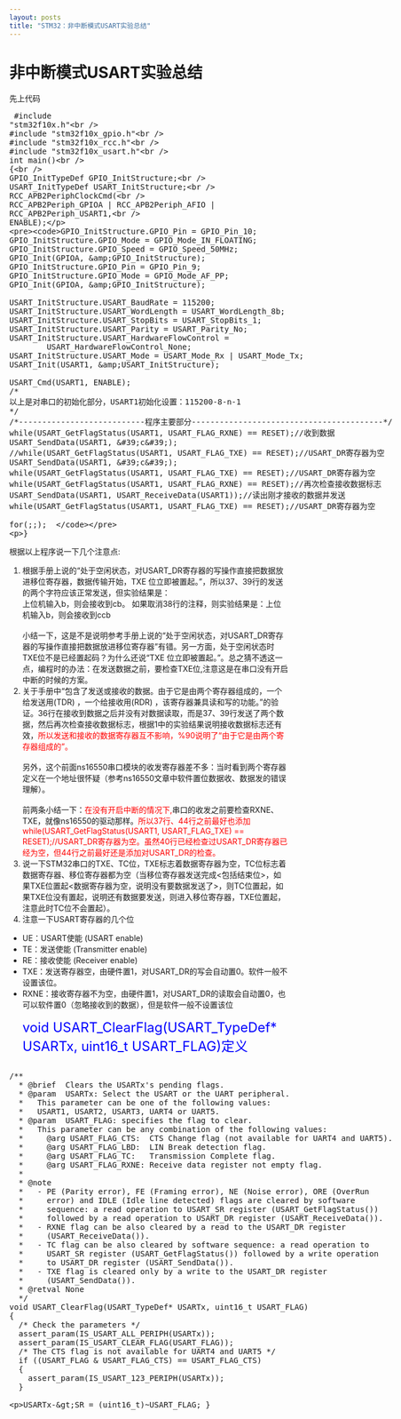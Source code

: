 ```yaml
---
layout: posts
title: "STM32：非中断模式USART实验总结"
---
```


# 非中断模式USART实验总结
先上代码
<xmp class="prettyprint linenums">
#include "stm32f10x.h"  
#include "stm32f10x_gpio.h"  
#include "stm32f10x_rcc.h"  
#include "stm32f10x_usart.h"    
int main()  
{  
    GPIO_InitTypeDef GPIO_InitStructure;  
    USART_InitTypeDef USART_InitStructure;  
    RCC_APB2PeriphClockCmd(  
            RCC_APB2Periph_GPIOA | RCC_APB2Periph_AFIO | RCC_APB2Periph_USART1,  
            ENABLE);  
  
    GPIO_InitStructure.GPIO_Pin = GPIO_Pin_10;  
    GPIO_InitStructure.GPIO_Mode = GPIO_Mode_IN_FLOATING;  
    GPIO_InitStructure.GPIO_Speed = GPIO_Speed_50MHz;  
    GPIO_Init(GPIOA, &GPIO_InitStructure);  
    GPIO_InitStructure.GPIO_Pin = GPIO_Pin_9;  
    GPIO_InitStructure.GPIO_Mode = GPIO_Mode_AF_PP;  
    GPIO_Init(GPIOA, &GPIO_InitStructure);  
  
    USART_InitStructure.USART_BaudRate = 115200;  
    USART_InitStructure.USART_WordLength = USART_WordLength_8b;  
    USART_InitStructure.USART_StopBits = USART_StopBits_1;  
    USART_InitStructure.USART_Parity = USART_Parity_No;  
    USART_InitStructure.USART_HardwareFlowControl =  
            USART_HardwareFlowControl_None;  
    USART_InitStructure.USART_Mode = USART_Mode_Rx | USART_Mode_Tx;  
    USART_Init(USART1, &USART_InitStructure);  
  
    USART_Cmd(USART1, ENABLE);  
    /* 
    以上是对串口的初始化部分，USART1初始化设置：115200-8-n-1 
    */  
    /*---------------------------程序主要部分-----------------------------------------*/  
    while(USART_GetFlagStatus(USART1, USART_FLAG_RXNE) == RESET);//收到数据  
    USART_SendData(USART1, 'c');  
    //while(USART_GetFlagStatus(USART1, USART_FLAG_TXE) == RESET);//USART_DR寄存器为空  
    USART_SendData(USART1, 'c');  
    while(USART_GetFlagStatus(USART1, USART_FLAG_TXE) == RESET);//USART_DR寄存器为空  
    while(USART_GetFlagStatus(USART1, USART_FLAG_RXNE) == RESET);//再次检查接收数据标志  
    USART_SendData(USART1, USART_ReceiveData(USART1));//读出刚才接收的数据并发送  
    while(USART_GetFlagStatus(USART1, USART_FLAG_TXE) == RESET);//USART_DR寄存器为空  
  
    for(;;);  
}
</xmp>
根据以上程序说一下几个注意点:

1. 根据手册上说的“处于空闲状态，对USART_DR寄存器的写操作直接把数据放进移位寄存器，数据传输开始，TXE 位立即被置起。”，所以37、39行的发送的两个字符应该正常发送，但实验结果是：<br>上位机输入b，则会接收到cb。
如果取消38行的注释，则实验结果是：上位机输入b，则会接收到ccb<br><br>
小结一下，这是不是说明参考手册上说的“处于空闲状态，对USART_DR寄存器的写操作直接把数据放进移位寄存器”有错。另一方面，处于空闲状态时TXE位不是已经置起码？为什么还说“TXE 位立即被置起。”。总之猜不透这一点，编程时的办法：在发送数据之前，要检查TXE位,注意这是在串口没有开启中断的时候的方案。
2. 关于手册中“包含了发送或接收的数据。由于它是由两个寄存器组成的，一个给发送用(TDR) ，一个给接收用(RDR) ，该寄存器兼具读和写的功能。”的验证。36行在接收到数据之后并没有对数据读取，而是37、39行发送了两个数据，然后再次检查接收数据标志，根据1中的实验结果说明接收数据标志还有效，<font color="red">所以发送和接收的数据寄存器互不影响，%90说明了“由于它是由两个寄存器组成的”。</font><br><br>
另外，这个前面ns16550串口模块的收发寄存器差不多：当时看到两个寄存器定义在一个地址很怀疑（参考ns16550文章中软件置位数据收、数据发的错误理解）。<br><br>
前两条小结一下：<font color="red">在没有开启中断的情况下,</font>串口的收发之前要检查RXNE、TXE，就像ns16550的驱动那样。<font color="red">所以37行、44行之前最好也添加while(USART_GetFlagStatus(USART1, USART_FLAG_TXE) == RESET);//USART_DR寄存器为空。虽然40行已经检查过USART_DR寄存器已经为空，但44行之前最好还是添加对USART_DR的检查。</font>
3. 说一下STM32串口的TXE、TC位，TXE标志着数据寄存器为空，TC位标志着数据寄存器、移位寄存器都为空（当移位寄存器发送完成<包括结束位>，如果TXE位置起<数据寄存器为空，说明没有要数据发送了>，则TC位置起，如果TXE位没有置起，说明还有数据要发送，则进入移位寄存器，TXE位置起，注意此时TC位不会置起）。
4. 注意一下USART寄存器的几个位

* UE：USART使能 (USART enable) <br>
* TE：发送使能 (Transmitter enable)<br> 
* RE：接收使能 (Receiver enable) <br>
* TXE：发送寄存器空，由硬件置1，对USART_DR的写会自动置0。软件一般不设置该位。<br>
* RXNE：接收寄存器不为空，由硬件置1，对USART_DR的读取会自动置0，也可以软件置0（忽略接收到的数据），但是软件一般不设置该位<br><br>
<font color="blue" size="5">void USART_ClearFlag(USART_TypeDef* USARTx, uint16_t USART_FLAG)定义</font><br>
<xmp class="prettyprint linenums">
/**
  * @brief  Clears the USARTx's pending flags.
  * @param  USARTx: Select the USART or the UART peripheral. 
  *   This parameter can be one of the following values:
  *   USART1, USART2, USART3, UART4 or UART5.
  * @param  USART_FLAG: specifies the flag to clear.
  *   This parameter can be any combination of the following values:
  *     @arg USART_FLAG_CTS:  CTS Change flag (not available for UART4 and UART5).
  *     @arg USART_FLAG_LBD:  LIN Break detection flag.
  *     @arg USART_FLAG_TC:   Transmission Complete flag.
  *     @arg USART_FLAG_RXNE: Receive data register not empty flag.
  *   
  * @note
  *   - PE (Parity error), FE (Framing error), NE (Noise error), ORE (OverRun 
  *     error) and IDLE (Idle line detected) flags are cleared by software 
  *     sequence: a read operation to USART_SR register (USART_GetFlagStatus()) 
  *     followed by a read operation to USART_DR register (USART_ReceiveData()).
  *   - RXNE flag can be also cleared by a read to the USART_DR register 
  *     (USART_ReceiveData()).
  *   - TC flag can be also cleared by software sequence: a read operation to 
  *     USART_SR register (USART_GetFlagStatus()) followed by a write operation
  *     to USART_DR register (USART_SendData()).
  *   - TXE flag is cleared only by a write to the USART_DR register 
  *     (USART_SendData()).
  * @retval None
  */
void USART_ClearFlag(USART_TypeDef* USARTx, uint16_t USART_FLAG)
{
  /* Check the parameters */
  assert_param(IS_USART_ALL_PERIPH(USARTx));
  assert_param(IS_USART_CLEAR_FLAG(USART_FLAG));
  /* The CTS flag is not available for UART4 and UART5 */
  if ((USART_FLAG & USART_FLAG_CTS) == USART_FLAG_CTS)
  {
    assert_param(IS_USART_123_PERIPH(USARTx));
  } 
   
  USARTx->SR = (uint16_t)~USART_FLAG;
}
</xmp>
